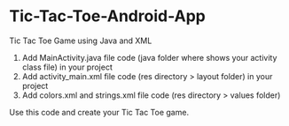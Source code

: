 # Tic-Tac-Toe-Android-App
Tic Tac Toe Game using Java and XML

1. Add MainActivity.java file code (java folder where shows your activity class file) in your project
2. Add activity_main.xml file code (res directory > layout folder) in your project
3. Add colors.xml and strings.xml file code (res directory > values folder)

Use this code and create your Tic Tac Toe game.
